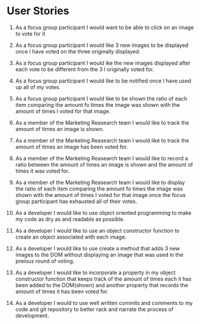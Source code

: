 # User Stories
1. As a focus group participant I would want to be able to click on an image to vote for it 
2. As a focus group participant I would like 3 new images to be displayed once I have voted on the three originally displayed.
3. As a focus group participant I would ike the new images displayed after each vote to be different from the 3 I originally voted for. 
4. As a focus group participant I would like to be notified once I have used up all of my votes.
5. As a focus group participant I would like to be shown the ratio of each item comparing the amount fo times the image was shown with the amount of times I voted for that image. 

6. As a member of the Marketing Reasearch team I would like to track the amount of times an image is shown. 
7. As a member of the Marketing Reasearch team I would like to track the amount of times an image has been voted for.
8. As a member of the Marketing Reasearch team I would like to record a ratio between the amount of times an image is shown and the amount of times it was voted for.
9. As a member of the Marketing Reasearch team I would like to display the ratio of each item comparing the amount fo times the image was shown with the amount of times I voted for that image once the focus group participant has exhausted all of their votes. 
10. As a developer I would like to use object oriented programming to make my code as dry as and readable as possible.
11. As a developer I would like to use an object constructor function to create an object associated with each image.
12. As a developer I would like to use create a method that adds 3 new images to the DOM without displaying an image that was used in the preious round of voting. 
13. As a developer I would like to incorporate a property in my object constructor function that keeps track of the amount of times each it has been added to the DOM(shown) and another property that records the amount of times it has been voted for. 
14. As a developer I would to use well written commits and comments to my code and git repository to better rack and narrate the process of development. 